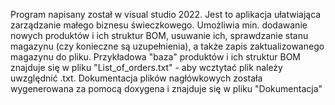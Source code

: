 Program napisany został w visual studio 2022. Jest to aplikacja ułatwiająca zarządzanie małego biznesu świeczkowego. 
Umożliwia min. dodawanie nowych produktów i ich struktur BOM, usuwanie ich, sprawdzanie stanu magazynu (czy konieczne są uzupełnienia), a także zapis zaktualizowanego magazynu do pliku.
Przykładowa "baza" produktów i ich struktur BOM znajduje się w pliku "List_of_orders.txt" - aby wcztytać plik należy uwzględnić .txt. 
Dokumentacja plików nagłówkowych została wygenerowana za pomocą doxygena i znajduje się w pliku "Dokumentacja" 
